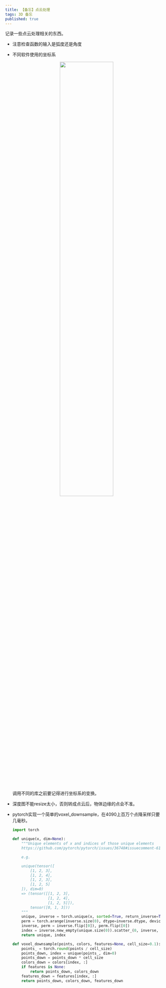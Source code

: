 ```yaml
---
title: 【备忘】点云处理
tags: 3D 备忘
published: true
---
```


记录一些点云处理相关的东西。
<!--more-->

* 注意检查函数的输入是弧度还是角度

* 不同软件使用的坐标系

    <div align=center>
    <img src="../../../assets/images/posts/2025-02-03/3d_coordinates.png" width="60%" />
    </div>

    调用不同的库之前要记得进行坐标系的变换。

* 深度图不能resize太小，否则转成点云后，物体边缘的点会不准。

* pytorch实现一个简单的voxel_downsample，在4090上百万个点降采样只要几毫秒。

    ```python
    import torch

    def unique(x, dim=None):
        """Unique elements of x and indices of those unique elements
        https://github.com/pytorch/pytorch/issues/36748#issuecomment-619514810

        e.g.

        unique(tensor([
            [1, 2, 3],
            [1, 2, 4],
            [1, 2, 3],
            [1, 2, 5]
        ]), dim=0)
        => (tensor([[1, 2, 3],
                    [1, 2, 4],
                    [1, 2, 5]]),
            tensor([0, 1, 3]))
        """
        unique, inverse = torch.unique(x, sorted=True, return_inverse=True, dim=dim)
        perm = torch.arange(inverse.size(0), dtype=inverse.dtype, device=inverse.device)
        inverse, perm = inverse.flip([0]), perm.flip([0])
        index = inverse.new_empty(unique.size(0)).scatter_(0, inverse, perm)
        return unique, index

    def voxel_downsample(points, colors, features=None, cell_size=0.1):
        points_ = torch.round(points / cell_size)
        points_down, index = unique(points_, dim=0)
        points_down = points_down * cell_size
        colors_down = colors[index, :]
        if features is None:
            return points_down, colors_down
        features_down = features[index, :]
        return points_down, colors_down, features_down
    ```
